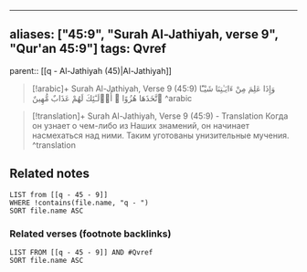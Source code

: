 
---
aliases: ["45:9", "Surah Al-Jathiyah, verse 9", "Qur'an 45:9"]
tags: Qvref
---

parent:: [[q - Al-Jathiyah (45)|Al-Jathiyah]]

> [!arabic]+ Surah Al-Jathiyah, Verse 9 (45:9)
> <span class="quran-arabic">وَإِذَا عَلِمَ مِنْ ءَايَـٰتِنَا شَيْـًٔا ٱتَّخَذَهَا هُزُوًا ۚ أُو۟لَـٰٓئِكَ لَهُمْ عَذَابٌ مُّهِينٌ</span>
^arabic

> [!translation]+ Surah Al-Jathiyah, Verse 9 (45:9) - Translation
> Когда он узнает о чем-либо из Наших знамений, он начинает насмехаться над ними. Таким уготованы унизительные мучения.
^translation



## Related notes
```dataview
LIST from [[q - 45 - 9]]
WHERE !contains(file.name, "q - ")
SORT file.name ASC
```

### Related verses (footnote backlinks)
```dataview
LIST FROM [[q - 45 - 9]] AND #Qvref
SORT file.name ASC
```

